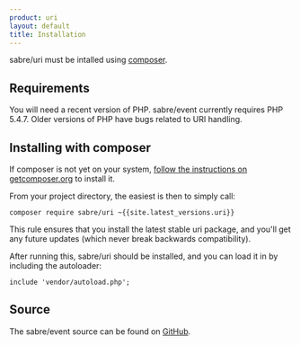 ```yaml
---
product: uri
layout: default
title: Installation
---
```


sabre/uri must be intalled using [composer][1].

Requirements
------------

You will need a recent version of PHP. sabre/event currently requires PHP
5.4.7. Older versions of PHP have bugs related to URI handling.


Installing with composer
------------------------

If composer is not yet on your system, [follow the instructions on getcomposer.org][2]
to install it.

From your project directory, the easiest is then to simply call:

    composer require sabre/uri ~{{site.latest_versions.uri}}

This rule ensures that you install the latest stable uri package, and you'll
get any future updates (which never break backwards compatibility).

After running this, sabre/uri should be installed, and you can load it in
by including the autoloader:

    include 'vendor/autoload.php';

Source
------

The sabre/event source can be found on [GitHub][3].

[1]: http://getcomposer.org/
[2]: https://getcomposer.org/doc/00-intro.md#installation-nix
[3]: https://github.com/fruux/sabre-uri

